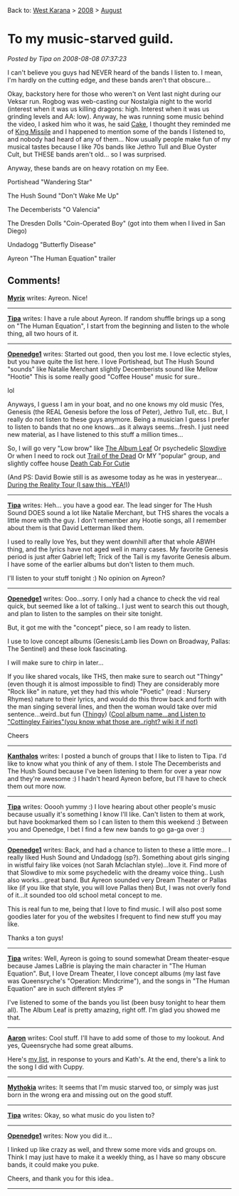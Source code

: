 Back to: [West Karana](/posts/westkarana.md) > [2008](/posts/2008/westkarana.md) > [August](./westkarana.md)
# To my music-starved guild.

*Posted by Tipa on 2008-08-08 07:37:23*

I can't believe you guys had NEVER heard of the bands I listen to. I mean, I'm hardly on the cutting edge, and these bands aren't that obscure...

Okay, backstory here for those who weren't on Vent last night during our Veksar run. Rogbog was web-casting our Nostalgia night to the world (interest when it was us killing dragons: high. Interest when it was us grinding levels and AA: low). Anyway, he was running some music behind the video, I asked him who it was, he said [Cake](http://www.youtube.com/watch?v=Nbzt1HnVzIQ), I thought they reminded me of [King Missile](http://www.youtube.com/watch?v=byDiILrNbM4) and I happened to mention some of the bands I listened to, and nobody had heard of any of them... Now usually people make fun of my musical tastes because I like 70s bands like Jethro Tull and Blue Oyster Cult, but THESE bands aren't old... so I was surprised.

Anyway, these bands are on heavy rotation on my Eee.

Portishead "Wandering Star"


The Hush Sound "Don't Wake Me Up"


The Decemberists "O Valencia"


The Dresden Dolls "Coin-Operated Boy" (got into them when I lived in San Diego)


Undadogg "Butterfly Disease"


Ayreon "The Human Equation" trailer


## Comments!

**[Myrix](http://www.thewanderingrogue.com)** writes: Ayreon. Nice!

---

**[Tipa](https://chasingdings.com)** writes: I have a rule about Ayreon. If random shuffle brings up a song on "The Human Equation", I start from the beginning and listen to the whole thing, all two hours of it.

---

**[Openedge1](http://simple-n-complex.blogspot.com)** writes: Started out good, then you lost me. I love eclectic styles, but you have quite the list here.
I love Portishead, but The Hush Sound "sounds" like Natalie Merchant slightly
Decemberists sound like Mellow "Hootie"
This is some really good "Coffee House" music for sure..

lol

Anyways, I guess I am in your boat, and no one knows my old music (Yes, Genesis (the REAL Genesis before the loss of Peter), Jethro Tull, etc..
But, I really do not listen to these guys anymore. Being a musician I guess I prefer to listen to bands that no one knows...as it always seems...fresh. I just need new material, as I have listened to this stuff a million times...

So, I will go very "Low brow" like
[The Album Leaf](http://www.youtube.com/watch?v=HyZkb4MJFxM&feature=related)
Or psychedelic
[Slowdive](http://www.youtube.com/watch?v=ol787NjpBS4)
Or when I need to rock out
[Trail of the Dead](http://www.youtube.com/watch?v=26iXUFxvO7c&feature=related)
Or MY "popular" group, and slightly coffee house
[Death Cab For Cutie](http://www.youtube.com/watch?v=uY1ahFCYT5k)

(And PS: David Bowie still is as awesome today as he was in yesteryear... [During the Reality Tour (I saw this...YEA!)](http://www.youtube.com/watch?v=wniGFm_jgRI))

---

**[Tipa](https://chasingdings.com)** writes: Heh... you have a good ear. The lead singer for The Hush Sound DOES sound a lot like Natalie Merchant, but THS shares the vocals a little more with the guy. I don't remember any Hootie songs, all I remember about them is that David Letterman liked them.

I used to really love Yes, but they went downhill after that whole ABWH thing, and the lyrics have not aged well in many cases. My favorite Genesis period is just after Gabriel left; Trick of the Tail is my favorite Genesis album. I have some of the earlier albums but don't listen to them much.

I'll listen to your stuff tonight :) No opinion on Ayreon?

---

**[Openedge1](http://simple-n-complex.blogspot.com)** writes: Ooo...sorry. I only had a chance to check the vid real quick, but seemed like a lot of talking..
I just went to search this out though, and plan to listen to the samples on their site tonight.

But, it got me with the "concept" piece, so I am ready to listen.

I use to love concept albums (Genesis:Lamb lies Down on Broadway, Pallas: The Sentinel) and these look fascinating.

I will make sure to chirp in later...

If you like shared vocals, like THS, then make sure to search out "Thingy" (even though it is almost impossible to find)
They are considerably more "Rock like" in nature, yet they had this whole "Poetic" (read : Nursery Rhymes) nature to their lyrics, and would do this throw back and forth with the man singing several lines, and then the woman would take over mid sentence...weird..but fun
([Thingy](http://allmusic.com/cg/amg.dll?p=amg&sql=11:6al67u5080jk))
([Cool album name...and Listen to "Cottingley Fairies"(you know what those are..right? wiki it if not)](http://allmusic.com/cg/amg.dll?p=amg&sql=10:09frxqykldje)

Cheers

---

**[Kanthalos](http://mmoreinsight.com)** writes: I posted a bunch of groups that I like to listen to Tipa. I'd like to know what you think of any of them. I stole The Decemberists and The Hush Sound because I've been listening to them for over a year now and they're awesome :) I hadn't heard Ayreon before, but I'll have to check them out more now.

---

**[Tipa](https://chasingdings.com)** writes: Ooooh yummy :) I love hearing about other people's music because usually it's something I know I'll like. Can't listen to them at work, but have bookmarked them so I can listen to them this weekend :) Between you and Openedge, I bet I find a few new bands to go ga-ga over :)

---

**[Openedge1](http://simple-n-complex.blogspot.com/)** writes: Back, and had a chance to listen to these a little more...
I really liked Hush Sound and Undadogg (sp?). Something about girls singing in wistful fairy like voices (not Sarah Mclachlan style)...love it. Find more of that Slowdive to mix some psychedelic with the dreamy voice thing..
Lush also works...great band.
But Ayreon sounded very Dream Theater or Pallas like (if you like that style, you will love Pallas then)
But, I was not overly fond of it...it sounded too old school metal concept to me.

This is real fun to me, being that I love to find music. I will also post some goodies later for you of the websites I frequent to find new stuff you may like.

Thanks a ton guys!

---

**[Tipa](https://chasingdings.com)** writes: Well, Ayreon is going to sound somewhat Dream theater-esque because James LaBrie is playing the main character in "The Human Equation". But, I love Dream Theater, I love concept albums (my last fave was Queensryche's "Operation: Mindcrime"), and the songs in "The Human Equation" are in such different styles :P

I've listened to some of the bands you list (been busy tonight to hear them all). The Album Leaf is pretty amazing, right off. I'm glad you showed me that.

---

**[Aaron](http://hallower1980.blogspot.com)** writes: Cool stuff. I'll have to add some of those to my lookout. And yes, Queensryche had some great albums.

Here's [my list](http://hallower1980.blogspot.com/2008/08/stuff-i-listen-to.html), in response to yours and Kath's. At the end, there's a link to the song I did with Cuppy.

---

**[Mythokia](http://blog.mythokia.net/)** writes: It seems that I'm music starved too, or simply was just born in the wrong era and missing out on the good stuff.

---

**[Tipa](https://chasingdings.com)** writes: Okay, so what music do you listen to?

---

**[Openedge1](http://simple-n-complex.blogspot.com/)** writes: Now you did it...

I linked up like crazy as well, and threw some more vids and groups on. Think I may just have to make it a weekly thing, as I have so many obscure bands, it could make you puke.

Cheers, and thank you for this idea..

---

